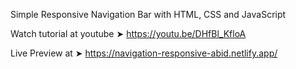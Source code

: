 Simple Responsive Navigation Bar with HTML, CSS and JavaScript

Watch tutorial at youtube ➤
https://youtu.be/DHfBl_KfloA

Live Preview at ➤
https://navigation-responsive-abid.netlify.app/


